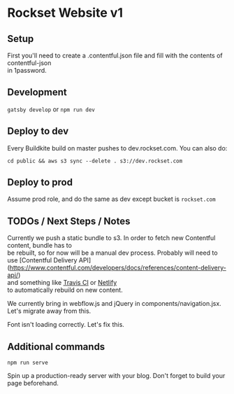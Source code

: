 # Rockset Website v1	

 ## Setup	

 First you'll need to create a .contentful.json file and fill with the contents of contentful-json	
in 1password.	

 ## Development	

 `gatsby develop` or `npm run dev`	


 ## Deploy to dev	

 Every Buildkite build on master pushes to dev.rockset.com. You can also do:	

 `cd public && aws s3 sync --delete . s3://dev.rockset.com`	

 ## Deploy to prod	

 Assume prod role, and do the same as dev except bucket is `rockset.com`	

 ## TODOs / Next Steps / Notes	

 Currently we push a static bundle to s3. In order to fetch new Contentful content, bundle has to	
be rebuilt, so for now will be a manual dev process. Probably will need to use [Contentful Delivery API]	
(https://www.contentful.com/developers/docs/references/content-delivery-api/)	
and something like [Travis CI](https://travis-ci.org/) or [Netlify](https://www.netlify.com/) 	
to automatically rebuild on new content.	

 We currently bring in webflow.js and jQuery in components/navigation.jsx. Let's migrate away from this.	

 Font isn't loading correctly. Let's fix this.	

 ## Additional commands	

 `npm run serve`	

 Spin up a production-ready server with your blog. Don't forget to build your page beforehand.
